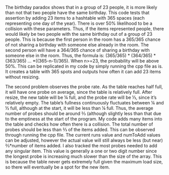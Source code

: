 The birthday paradox shows that in a group of 23 people, it is more likely than not that two people have the same birthday. This code tests that assertion by adding 23 items to a hashtable with 365 spaces (each representing one day of the year). There is over 50% likelihood to be a collision with these parameters. Thus, if the items represented people, there would likely be two people with the same birthday out of a group of 23 people. This is because the first person in the room has a 365/365 chance of not sharing a birthday with someone else already in the room. The second person will have a 364/365 chance of sharing a birthday with someone else in the room. Thus, the formula is:
(365/365) * (364/365) * (363/365) … *((365-n-1)/365). When n>=23, the probability will be above 50%. 
This can be replicated in my code by simply running the cpp file as is. It creates a table with 365 spots and outputs how often it can add 23 items without resizing. 

The second problem observes the probe rate. As the table reaches half full, it will have one probe on average, since the table is relatively full. After resize, the new table will be ¼ full, and the probe rate will be ⅓, since it’s relatively empty. The table’s fullness continuously fluctuates between ¼ and ½ full, although at the start, it will be less than ¼ full. Thus, the average number of probes should be around ⅔ (although slightly less than that due to the emptiness at the start of the program. My code adds many items into the table and checks how often there is a collision. The total number of probes should be less than ⅔ of the items added. This can be observed through running the cpp file. The current runs value and numToAdd values can be adjusted, however the actual value will still always be less (but near) ⅔*number of items added. I also tracked the most probes needed to add any singular item. This value is generally a one or two digit number since the longest probe is increasing much slower than the size of the array. This is because the table never gets extremely full given the maximum load size, so there will eventually be a spot for the new item. 
